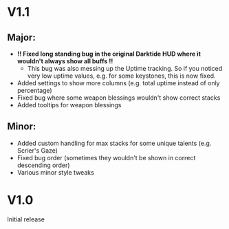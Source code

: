 # V1.1

## Major:

- **!! Fixed long standing bug in the original Darktide HUD where it wouldn't always show all buffs !!**
    - This bug was also messing up the Uptime tracking. So if you noticed very low uptime values, e.g. for some
      keystones, this is now fixed.
- Added settings to show more columns (e.g. total uptime instead of only percentage)
- Fixed bug where some weapon blessings wouldn't show correct stacks
- Added tooltips for weapon blessings

## Minor:

- Added custom handling for max stacks for some unique talents (e.g. Scrier's Gaze)
- Fixed bug order (sometimes they wouldn't be shown in correct descending order)
- Various minor style tweaks

# V1.0

Initial release